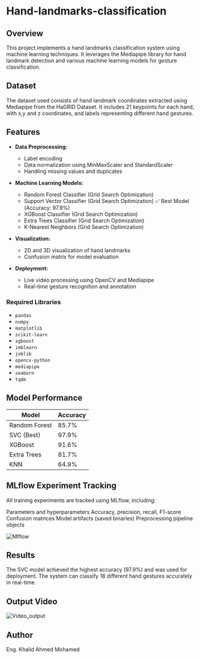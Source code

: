 # Hand-landmarks-classification

## Overview
This project implements a hand landmarks classification system using machine learning techniques. It leverages the Mediapipe library for hand landmark detection and various machine learning models for gesture classification.

## Dataset
The dataset used consists of hand landmark coordinates extracted using Mediapipe from the HaGRID Dataset. It includes 21 keypoints for each hand, with x,y and z coordinates, and labels representing different hand gestures.

## Features
- **Data Preprocessing:**
  - Label encoding
  - Data normalization using MinMaxScaler and StandardScaler
  - Handling missing values and duplicates
  
- **Machine Learning Models:**
  - Random Forest Classifier (Grid Search Optimization)
  - Support Vector Classifier (Grid Search Optimization) ✅ Best Model (Accuracy: 97.9%)
  - XGBoost Classifier (Grid Search Optimization)
  - Extra Trees Classifier (Grid Search Optimization)
  - K-Nearest Neighbors (Grid Search Optimization)

- **Visualization:**
  - 2D and 3D visualization of hand landmarks
  - Confusion matrix for model evaluation

- **Deployment:**
  - Live video processing using OpenCV and Mediapipe
  - Real-time gesture recognition and annotation

### Required Libraries
- `pandas`
- `numpy`
- `matplotlib`
- `scikit-learn`
- `xgboost`
- `imblearn`
- `joblib`
- `opencv-python`
- `mediapipe`
- `seaborn`
- `tqdm`

## Model Performance
| Model | Accuracy |
|--------|----------|
| Random Forest | 85.7% |
| SVC (Best) | 97.9% |
| XGBoost | 91.6% |
| Extra Trees | 81.7% |
| KNN | 64.9% |

## MLflow Experiment Tracking

All training experiments are tracked using MLflow, including:

Parameters and hyperparameters
Accuracy, precision, recall, F1-score
Confusion matrices
Model artifacts (saved binaries)
Preprocessing pipeline objects

![Mlflow](https://github.com/user-attachments/assets/8bc8d881-b197-48ef-86ef-19b39f2b949e)

## Results
The SVC model achieved the highest accuracy (97.9%) and was used for deployment. The system can classify 18 different hand gestures accurately in real-time.

## Output Video
![Video_output](https://github.com/user-attachments/assets/af3e5cc8-03a4-42f9-834e-946ef5cb2fd7)

## Author
Eng. Khalid Ahmed Mohamed

